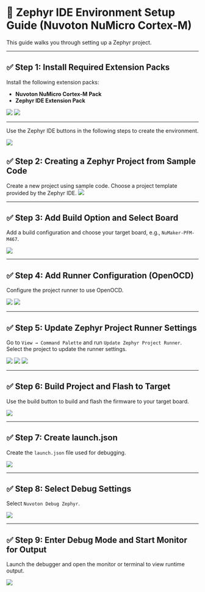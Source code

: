 # 🔧 Zephyr IDE Environment Setup Guide (Nuvoton NuMicro Cortex-M)

This guide walks you through setting up a Zephyr project.

---

## ✅ Step 1: Install Required Extension Packs

Install the following extension packs:
- **Nuvoton NuMicro Cortex-M Pack**
- **Zephyr IDE Extension Pack**

![](img/ZephyrIDE/install_Nuvoton_Pack.png)
![](img/ZephyrIDE/install_Zephyr_Pack.png)

---

Use the Zephyr IDE buttons in the following steps to create the environment.

![](img/ZephyrIDE/environment_setup.png)

## ✅ Step 2: Creating a Zephyr Project from Sample Code

Create a new project using sample code.
Choose a project template provided by the Zephyr IDE.
![](img/ZephyrIDE/select_template.png)

---

## ✅ Step 3: Add Build Option and Select Board

Add a build configuration and choose your target board, e.g., `NuMaker-PFM-M467`.

![](img/ZephyrIDE/select_board.png)

---

## ✅ Step 4: Add Runner Configuration (OpenOCD)

Configure the project runner to use OpenOCD.

![](img/ZephyrIDE/add_runner.png)
![](img/ZephyrIDE/configuration_complete.png)

---

## ✅ Step 5: Update Zephyr Project Runner Settings

Go to `View → Command Palette` and run `Update Zephyr Project Runner`. Select the project to update the runner settings.

![](img/ZephyrIDE/update_setting.png)
![](img/ZephyrIDE/select_project.png)
![](img/ZephyrIDE/update_complete.png)

---

## ✅ Step 6: Build Project and Flash to Target

Use the build button to build and flash the firmware to your target board.

![](img/ZephyrIDE/build_flash.png)

---

## ✅ Step 7: Create launch.json

Create the `launch.json` file used for debugging.

![](img/ZephyrIDE/create_launch.json.png)

---

## ✅ Step 8: Select Debug Settings

Select `Nuvoton Debug Zephyr`.

![](img/ZephyrIDE/select_debug_setting.png)

---

## ✅ Step 9: Enter Debug Mode and Start Monitor for Output

Launch the debugger and open the monitor or terminal to view runtime output.

![](img/ZephyrIDE/debug_and_monitor.png)
